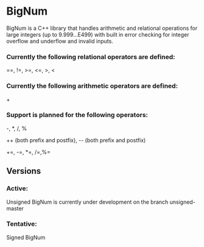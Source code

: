 # BigNum

BigNum is a C++ library that handles arithmetic and relational operations for large integers
(up to 9.999...E499) with built in error checking for integer overflow and underflow and invalid inputs.

### Currently the following relational operators are defined:
==, !=, \>=, \<=, \>, \<

### Currently the following arithmetic operators are defined:
\+

### Support is planned for the following operators:
-, *, /, %


++ (both prefix and postfix), -- (both prefix and postfix)


+=, -=, *=, /=,%=


## Versions
### Active:
Unsigned BigNum is currently under development on the branch unsigned-master
### Tentative:
Signed BigNum
